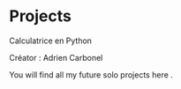 # Projects
Calculatrice en Python

Créator  : Adrien Carbonel 

You will find all my future solo projects here .
